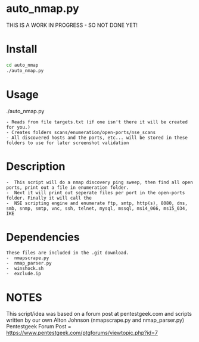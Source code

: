 # auto_nmap.py

THIS IS A WORK IN PROGRESS - SO NOT DONE YET!

# Install 

``` bash
cd auto_nmap
./auto_nmap.py
```

# Usage 

./auto_nmap.py

    - Reads from file targets.txt (if one isn't there it will be created for you.)
    - Creates folders scans/enumeration/open-ports/nse_scans
    - All discovered hosts and the ports, etc... will be stored in these folders to use for later screenshot validation

# Description

    -  This script will do a nmap discovery ping sweep, then find all open ports, print out a file in enumeration folder.
    -  Next it will print out seperate files per port in the open-ports folder. Finally it will call the
    -  NSE scripting engine and enumerate ftp, smtp, http(s), 8080, dns, smb, snmp, smtp, vnc, ssh, telnet, mysql, mssql, ms14_066, ms15_034, IKE


# Dependencies

    These files are included in the .git download.
    -  nmapscrape.py
    -  nmap_parser.py
    -  winshock.sh
    -  exclude.ip
    
# NOTES

This script/idea was based on a forum post at pentestgeek.com and scripts written by our own Alton Johnson (nmapscrape.py and nmap_parser.py)
Pentestgeek Forum Post = https://www.pentestgeek.com/ptgforums/viewtopic.php?id=7
